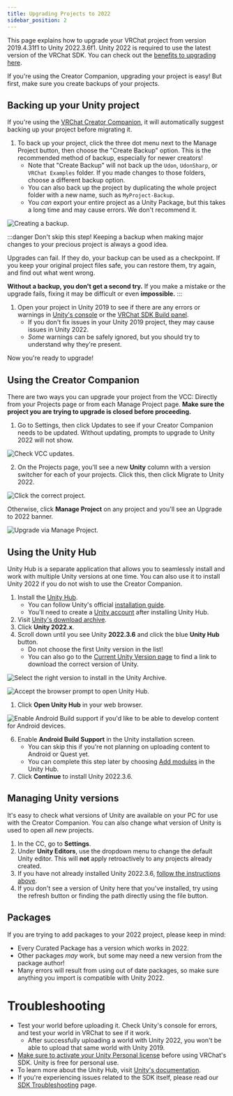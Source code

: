 ```yaml
---
title: Upgrading Projects to 2022
sidebar_position: 2
---
```

This page explains how to upgrade your VRChat project from version 2019.4.31f1 to Unity 2022.3.6f1.
Unity 2022 is required to use the latest version of the VRChat SDK. You can check out the [benefits to upgrading here](/sdk/upgrade/current-unity-version).

If you're using the Creator Companion, upgrading your project is easy! But first, make sure you create backups of your projects.

## Backing up your Unity project

If you're using the [VRChat Creator Companion](https://creators.vrchat.com/), it will automatically suggest backing up your project before migrating it.

1. To back up your project, click the three dot menu next to the Manage Project button, then choose the "Create Backup" option. This is the recommended method of backup, especially for newer creators! 
	- Note that "Create Backup" will not back up the `Udon`,  `UdonSharp`, or `VRChat Examples` folder. If you made changes to those folders, choose a different backup option.
	- You can also back up the project by duplicating the whole project folder with a new name, such as `MyProject-Backup`.  
	- You *can* export your entire project as a Unity Package, but this takes a long time and may cause errors. We don't recommend it.

![Creating a backup.](/img/sdk/migrate-2019-2022/creating_backup.png)

:::danger Don't skip this step!
Keeping a backup when making major changes to your precious project is always a good idea.

Upgrades can fail. If they do, your backup can be used as a checkpoint. If you keep your original project files safe, you can restore them, try again, and find out what went wrong.

**Without a backup, you don't get a second try.** If you make a mistake or the upgrade fails, fixing it may be difficult or even **impossible.**
:::

1. Open your project in Unity 2019 to see if there are any errors or warnings in [Unity's console](https://docs.unity3d.com/Manual/Console.html) or the [VRChat SDK Build panel](https://creators.vrchat.com/worlds/creating-your-first-world#step-4---configure-your-world-in-the-sdk-build-panel).
	- If you don't fix issues in your Unity 2019 project, they may cause issues in Unity 2022.
	- *Some* warnings can be safely ignored, but you should try to understand why they're present.

Now you're ready to upgrade!

## Using the Creator Companion 

There are two ways you can upgrade your project from the VCC: Directly from your Projects page or from each Manage Project page. **Make sure the project you are trying to upgrade is closed before proceeding.**

1. Go to Settings, then click Updates to see if your Creator Companion needs to be updated. Without updating, prompts to upgrade to Unity 2022 will not show.

![Check VCC updates.](/img/sdk/migrate-2019-2022/updating_vcc.png)

2. On the Projects page, you'll see a new **Unity** column with a version switcher for each of your projects. Click this, then click Migrate to Unity 2022.

![Click the correct project.](/img/sdk/migrate-2019-2022/updating_vcc_via_projects.png)

Otherwise, click **Manage Project** on any project and you'll see an Upgrade to 2022 banner.

![Upgrade via Manage Project.](/img/sdk/migrate-2019-2022/manage_project_upgrade.png)

## Using the Unity Hub

Unity Hub is a separate application that allows you to seamlessly install and work with multiple Unity versions at one time. You can also use it to install Unity 2022 if you do not wish to use the Creator Companion.

1. Install the [Unity Hub](https://unity.com/download).
	- You can follow Unity's official [installation guide](https://learn.unity.com/tutorial/install-the-unity-hub-and-editor).
	- You'll need to create a [Unity account](https://id.unity.com/account/new) after installing Unity Hub.
2. Visit [Unity's download archive](https://unity.com/releases/editor/archive).
3. Click **Unity 2022.x**.
4. Scroll down until you see Unity **2022.3.6** and click the blue **Unity Hub** button.
	- Do not choose the first Unity version in the list!
	- You can also go to the [Current Unity Version page](/sdk/upgrade/current-unity-version) to find a link to download the correct version of Unity.

![Select the right version to install in the Unity Archive.](/img/sdk/migrate-2019-2022/unity_webpage_search.png)

![Accept the browser prompt to open Unity Hub.](/img/sdk/migrate-2019-2022/browser-prompt-unity-hub.png)

1. Click **Open Unity Hub** in your web browser.

![Enable Android Build support if you'd like to be able to develop content for Android devices.](/img/sdk/migrate-2019-2022/unity_version_hub_upgrade_android.png)

6. Enable **Android Build Support** in the Unity installation screen.
	- You can skip this if you're not planning on uploading content to Android or Quest yet.
	- You can complete this step later by choosing [Add modules](https://docs.unity3d.com/hub/manual/AddModules.html) in the Unity Hub.
7. Click **Continue** to install Unity 2022.3.6.

## Managing Unity versions

It's easy to check what versions of Unity are available on your PC for use with the Creator Companion. You can also change what version of Unity is used to open all *new* projects.

1. In the CC, go to **Settings**.
2. Under **Unity Editors**, use the dropdown menu to change the default Unity editor. This will **not** apply retroactively to any projects already created.
3. If you have not already installed Unity 2022.3.6, [follow the instructions above](unity-2022.md#Using-the-Creator-Companion). 
4. If you don't see a version of Unity here that you've installed, try using the refresh button or finding the path directly using the file button.

## Packages

If you are trying to add packages to your 2022 project, please keep in mind:

- Every Curated Package has a version which works in 2022.
- Other packages *may* work, but some may need a new version from the package author!
- Many errors will result from using out of date packages, so make sure anything you import is compatible with Unity 2022.

# Troubleshooting

- Test your world before uploading it. Check Unity's console for errors, and test your world in VRChat to see if it work.
	- After successfully uploading a world with Unity 2022, you won't be able to upload that same world with Unity 2019.
- [Make sure to activate your Unity Personal license](https://support.unity.com/hc/en-us/articles/211438683-How-do-I-activate-my-license-) before using VRChat's SDK. Unity is free for personal use.
- To learn more about the Unity Hub, visit [Unity's documentation](https://docs.unity3d.com/hub/manual/index.html).
- If you're experiencing issues related to the SDK itself, please read our [SDK Troubleshooting](/sdk/sdk-troubleshooting) page.